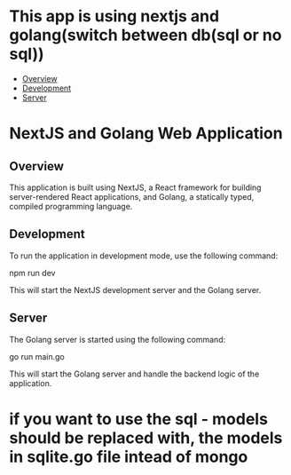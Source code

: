 # This app is using nextjs and golang(switch between db(sql or no sql))

  - [Overview](#overview)
  - [Development](#development)
  - [Server](#server)

# NextJS and Golang Web Application

## Overview
This application is built using NextJS, a React framework for building server-rendered React applications, and Golang, a statically typed, compiled programming language.

## Development

To run the application in development mode, use the following command:


npm run dev


This will start the NextJS development server and the Golang server.

## Server

The Golang server is started using the following command:


go run main.go


This will start the Golang server and handle the backend logic of the application.



# if you want to use the sql - models should be replaced with, the models in sqlite.go file intead of mongo 